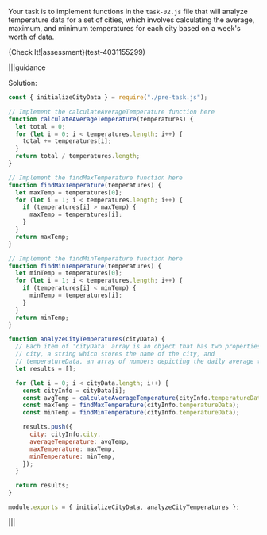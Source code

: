 Your task is to implement functions in the `task-02.js` file that will analyze temperature data for a set of cities, which involves calculating the average, maximum, and minimum temperatures for each city based on a week's worth of data.


{Check It!|assessment}(test-4031155299)


|||guidance


Solution:

```js
const { initializeCityData } = require("./pre-task.js");

// Implement the calculateAverageTemperature function here
function calculateAverageTemperature(temperatures) {
  let total = 0;
  for (let i = 0; i < temperatures.length; i++) {
    total += temperatures[i];
  }
  return total / temperatures.length;
}

// Implement the findMaxTemperature function here
function findMaxTemperature(temperatures) {
  let maxTemp = temperatures[0];
  for (let i = 1; i < temperatures.length; i++) {
    if (temperatures[i] > maxTemp) {
      maxTemp = temperatures[i];
    }
  }
  return maxTemp;
}

// Implement the findMinTemperature function here
function findMinTemperature(temperatures) {
  let minTemp = temperatures[0];
  for (let i = 1; i < temperatures.length; i++) {
    if (temperatures[i] < minTemp) {
      minTemp = temperatures[i];
    }
  }
  return minTemp;
}

function analyzeCityTemperatures(cityData) {
  // Each item of 'cityData' array is an object that has two properties:
  // city, a string which stores the name of the city, and
  // temperatureData, an array of numbers depicting the daily average temperature
  let results = [];

  for (let i = 0; i < cityData.length; i++) {
    const cityInfo = cityData[i];
    const avgTemp = calculateAverageTemperature(cityInfo.temperatureData);
    const maxTemp = findMaxTemperature(cityInfo.temperatureData);
    const minTemp = findMinTemperature(cityInfo.temperatureData);

    results.push({
      city: cityInfo.city,
      averageTemperature: avgTemp,
      maxTemperature: maxTemp,
      minTemperature: minTemp,
    });
  }

  return results;
}

module.exports = { initializeCityData, analyzeCityTemperatures };
```



|||